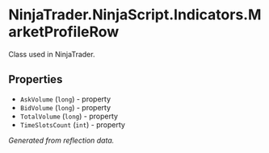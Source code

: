 # NinjaTrader.NinjaScript.Indicators.MarketProfileRow
Class used in NinjaTrader.

## Properties
- `AskVolume` (`long`) - property
- `BidVolume` (`long`) - property
- `TotalVolume` (`long`) - property
- `TimeSlotsCount` (`int`) - property

*Generated from reflection data.*
